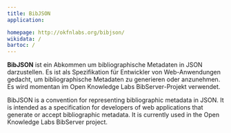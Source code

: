 ```yaml
---
title: BibJSON
application:

homepage: http://okfnlabs.org/bibjson/ 
wikidata: /
bartoc: /
---
```

**BibJSON** ist ein Abkommen um bibliographische Metadaten in JSON darzustellen. Es ist als Spezifikation für Entwickler von Web-Anwendungen gedacht, um bibliographische Metadaten zu generieren oder anzunehmen. Es wird momentan im Open Knowledge Labs BibServer-Projekt verwendet.

BibJSON is a convention for representing bibliographic metadata in JSON. It is intended as a specification for developers of web applications that generate or accept bibliographic metadata. It is currently used in the Open Knowledge Labs BibServer project.
